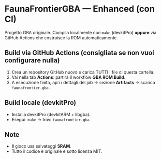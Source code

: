 
# FaunaFrontierGBA — Enhanced (con CI)
Progetto GBA originale. Compila localmente con `make` (devkitPro) **oppure** via GitHub Actions che costruisce la ROM automaticamente.

## Build via GitHub Actions (consigliata se non vuoi configurare nulla)
1. Crea un repository GitHub nuovo e carica TUTTI i file di questa cartella.
2. Vai nella tab **Actions**: partirà il workflow **GBA ROM Build**.
3. A esecuzione finita, apri i dettagli del job → sezione **Artifacts** → scarica `faunafrontier.gba`.

## Build locale (devkitPro)
- Installa devkitPro (devkitARM + libgba).
- Esegui: `make` → trovi `faunafrontier.gba`.

## Note
- Il gioco usa salvataggi **SRAM**.
- Tutto il codice è originale e sotto licenza MIT.
